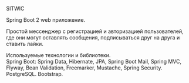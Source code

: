 SITWIC

Spring Boot 2 web приложение.

Простой мессенджер с регистрацией и авторизацией пользователей, где они могут оставлять сообщения, подписываться друг на друга и 
ставить лайки.

Используемые технологии и библиотеки.   
Spring Boot: Spring Data, Hibernate, JPA, Spring Boot Mail, Spring MVC, Flyway, Bean Validation, Freemarker, Mustache, Spring Security. PostgreSQL. Bootstrap.
